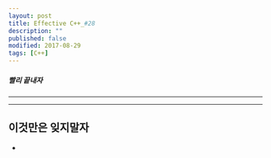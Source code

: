 ```yaml
---
layout: post
title: Effective C++_#28
description: ""
published: false
modified: 2017-08-29
tags: [C++]
---
```


##### 빨리 끝내자

---


---

## 이것만은 잊지말자
- 
